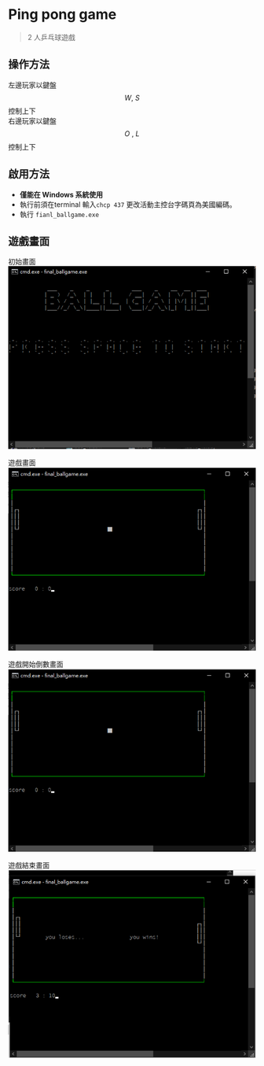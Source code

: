 # Ping pong game

> 2 人乒乓球遊戲

## 操作方法
左邊玩家以鍵盤 $$W,\ S$$ 控制上下  
右邊玩家以鍵盤 $$O\ ,\ L$$ 控制上下  


## 啟用方法
- **僅能在 Windows 系統使用**  
- 執行前須在terminal 輸入```chcp 437``` 更改活動主控台字碼頁為美國編碼。  
- 執行 ```fianl_ballgame.exe```  

## 遊戲畫面
初始畫面  
![](pictures\start_stage.png)  

遊戲畫面  
![](pictures\game_stage.png)  

遊戲開始倒數畫面  
![](pictures\count_down_stage.png)  

遊戲結束畫面  
![](pictures\end_game_stage.png)  
